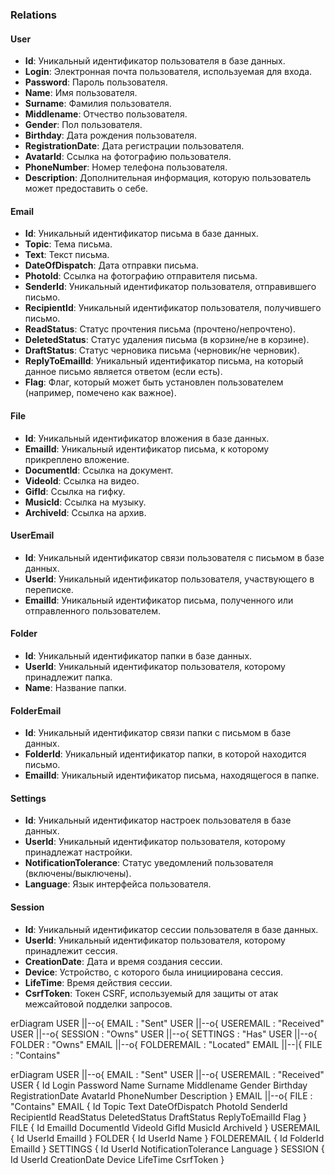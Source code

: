 ### Relations

#### User
- **Id**: Уникальный идентификатор пользователя в базе данных.
- **Login**: Электронная почта пользователя, используемая для входа.
- **Password**: Пароль пользователя.
- **Name**: Имя пользователя.
- **Surname**: Фамилия пользователя.
- **Middlename**: Отчество пользователя.
- **Gender**: Пол пользователя.
- **Birthday**: Дата рождения пользователя.
- **RegistrationDate**: Дата регистрации пользователя.
- **AvatarId**: Ссылка на фотографию пользователя.
- **PhoneNumber**: Номер телефона пользователя.
- **Description**: Дополнительная информация, которую пользователь может предоставить о себе.

#### Email
- **Id**: Уникальный идентификатор письма в базе данных.
- **Topic**: Тема письма.
- **Text**: Текст письма.
- **DateOfDispatch**: Дата отправки письма.
- **PhotoId**: Ссылка на фотографию отправителя письма.
- **SenderId**: Уникальный идентификатор пользователя, отправившего письмо.
- **RecipientId**: Уникальный идентификатор пользователя, получившего письмо.
- **ReadStatus**: Статус прочтения письма (прочтено/непрочтено).
- **DeletedStatus**: Статус удаления письма (в корзине/не в корзине).
- **DraftStatus**: Статус черновика письма (черновик/не черновик).
- **ReplyToEmailId**: Уникальный идентификатор письма, на который данное письмо является ответом (если есть).
- **Flag**: Флаг, который может быть установлен пользователем (например, помечено как важное).

#### File
- **Id**: Уникальный идентификатор вложения в базе данных.
- **EmailId**: Уникальный идентификатор письма, к которому прикреплено вложение.
- **DocumentId**: Ссылка на документ.
- **VideoId**: Ссылка на видео.
- **GifId**: Ссылка на гифку.
- **MusicId**: Ссылка на музыку.
- **ArchiveId**: Ссылка на архив.

#### UserEmail
- **Id**: Уникальный идентификатор связи пользователя с письмом в базе данных.
- **UserId**: Уникальный идентификатор пользователя, участвующего в переписке.
- **EmailId**: Уникальный идентификатор письма, полученного или отправленного пользователем.

#### Folder
- **Id**: Уникальный идентификатор папки в базе данных.
- **UserId**: Уникальный идентификатор пользователя, которому принадлежит папка.
- **Name**: Название папки.

#### FolderEmail
- **Id**: Уникальный идентификатор связи папки с письмом в базе данных.
- **FolderId**: Уникальный идентификатор папки, в которой находится письмо.
- **EmailId**: Уникальный идентификатор письма, находящегося в папке.

#### Settings
- **Id**: Уникальный идентификатор настроек пользователя в базе данных.
- **UserId**: Уникальный идентификатор пользователя, которому принадлежат настройки.
- **NotificationTolerance**: Статус уведомлений пользователя (включены/выключены).
- **Language**: Язык интерфейса пользователя.

#### Session
- **Id**: Уникальный идентификатор сессии пользователя в базе данных.
- **UserId**: Уникальный идентификатор пользователя, которому принадлежит сессия.
- **CreationDate**: Дата и время создания сессии.
- **Device**: Устройство, с которого была инициирована сессия.
- **LifeTime**: Время действия сессии.
- **CsrfToken**: Токен CSRF, используемый для защиты от атак межсайтовой подделки запросов.

erDiagram
    USER ||--o{ EMAIL : "Sent"
    USER ||--o{ USEREMAIL : "Received"
    USER ||--o{ SESSION : "Owns"
    USER ||--o{ SETTINGS : "Has"
    USER ||--o{ FOLDER : "Owns"
    EMAIL ||--o{ FOLDEREMAIL : "Located"
    EMAIL ||--|{ FILE : "Contains"

erDiagram
    USER ||--o{ EMAIL : "Sent"
    USER ||--o{ USEREMAIL : "Received"
    USER {
        Id
        Login
        Password
        Name
        Surname
        Middlename
        Gender
        Birthday
        RegistrationDate
        AvatarId
        PhoneNumber
        Description
    }
    EMAIL ||--o{ FILE : "Contains"
    EMAIL {
        Id
        Topic
        Text
        DateOfDispatch
        PhotoId
        SenderId
        RecipientId
        ReadStatus
        DeletedStatus
        DraftStatus
        ReplyToEmailId
        Flag
    }
    FILE {
        Id
        EmailId
        DocumentId
        VideoId
        GifId
        MusicId
        ArchiveId
    }
    USEREMAIL {
        Id
        UserId
        EmailId
    }
    FOLDER {
        Id
        UserId
        Name
    }
    FOLDEREMAIL {
        Id
        FolderId
        EmailId
    }
    SETTINGS {
        Id
        UserId
        NotificationTolerance
        Language
    }
    SESSION {
        Id
        UserId
        CreationDate
        Device
        LifeTime
        CsrfToken
    }